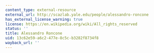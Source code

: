 ```yaml
---
content_type: external-resource
external_url: http://scazlab.yale.edu/people/alessandro-roncone
has_external_license_warning: true
license: https://en.wikipedia.org/wiki/All_rights_reserved
status: ''
title: Alessandro Roncone
uid: 13c62e59-a6c2-477e-8c5c-b3282f8734f8
wayback_url: ''
---
```

